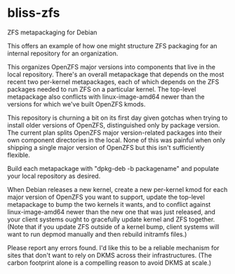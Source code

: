 # bliss-zfs
ZFS metapackaging for Debian

This offers an example of how one might structure ZFS packaging for an
internal repository for an organization.

This organizes OpenZFS major versions into components that live in the
local repository. There's an overall metapackage that depends on the most
recent two per-kernel metapackages, each of which depends on the ZFS
packages needed to run ZFS on a particular kernel. The top-level
metapackage also conflicts with linux-image-amd64 newer than the versions
for which we've built OpenZFS kmods.

This repository is churning a bit on its first day given gotchas when
trying to install older versions of OpenZFS, distinguished only by package
version. The current plan splits OpenZFS major version-related packages
into their own component directories in the local. None of this was painful
when only shipping a single major version of OpenZFS but this isn't
sufficiently flexible.

Build each metapackage with "dpkg-deb -b packagename" and populate your
local repository as desired.

When Debian releases a new kernel, create a new per-kernel kmod for each
major version of OpenZFS you want to support, update the top-level
metapackage to bump the two kernels it wants, and to conflict against
linux-image-amd64 newer than the new one that was just released, and your
client systems ought to gracefully update kernel and ZFS together. (Note
that if you update ZFS outside of a kernel bump, client systems will want
to run depmod manually and then rebuild initramfs files.)

Please report any errors found. I'd like this to be a reliable mechanism
for sites that don't want to rely on DKMS across their infrastructures.
(The carbon footprint alone is a compelling reason to avoid DKMS at scale.)
